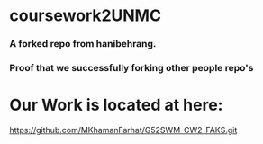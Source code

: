# coursework2UNMC

### A forked repo from hanibehrang.

### Proof that we successfully forking other people repo's 

# Our Work is located at here:
https://github.com/MKhamanFarhat/G52SWM-CW2-FAKS.git
